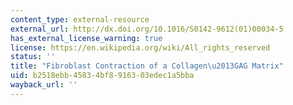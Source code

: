 ```yaml
---
content_type: external-resource
external_url: http://dx.doi.org/10.1016/S0142-9612(01)00034-5
has_external_license_warning: true
license: https://en.wikipedia.org/wiki/All_rights_reserved
status: ''
title: "Fibroblast Contraction of a Collagen\u2013GAG Matrix"
uid: b2518ebb-4583-4bf8-9163-03edec1a5bba
wayback_url: ''
---
```

